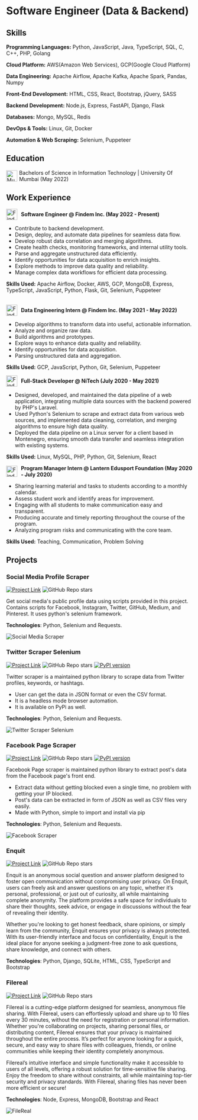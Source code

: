 # Software Engineer (Data & Backend)

## Skills

**Programming Languages:** Python, JavaScript, Java, TypeScript, SQL, C, C++, PHP, Golang

**Cloud Platform:** AWS(Amazon Web Services), GCP(Google Cloud Platform)

**Data Engineering:** Apache Airflow, Apache Kafka, Apache Spark, Pandas, Numpy

**Front-End Development:** HTML, CSS, React, Bootstrap, jQuery, SASS

**Backend Development:** Node.js, Express, FastAPI, Django, Flask

**Databases:** Mongo, MySQL, Redis

**DevOps & Tools:** Linux, Git, Docker

**Automation & Web Scraping:** Selenium, Puppeteer
## Education

<div style="display: flex; align-items: center; margin-bottom: 10px;">
  <img src="assets/mu.jpeg" alt="Mumbai University" style="width: 30px; height: auto; margin-right: 5px;" />
  <span>Bachelors of Science in Information Technology | University Of Mumbai (May 2022)</span>
</div>

## Work Experience

<div style="display: flex; align-items: center; margin-bottom: 10px;">
  <img src="assets/findeminc_logo.jpeg" alt="Findem Logo" style="width: 30px; height: auto; margin-right: 10px;" />
  <strong>Software Engineer @ Findem Inc. (May 2022 - Present)</strong>
</div>

- Contribute to backend development.
- Design, deploy, and automate data pipelines for seamless data flow.
- Develop robust data correlation and merging algorithms.
- Create health checks, monitoring frameworks, and internal utility tools.
- Parse and aggregate unstructured data efficiently.
- Identify opportunities for data acquisition to enrich insights.
- Explore methods to improve data quality and reliability.
- Manage complex data workflows for efficient data processing.

**Skills Used:** Apache Airflow, Docker, AWS, GCP, MongoDB, Express, TypeScript, JavaScript, Python, Flask, Git, Selenium, Puppeteer

<br>

<div style="display: flex; align-items: center; margin-bottom: 10px;">
  <img src="assets/findeminc_logo.jpeg" alt="Findem Logo" style="width: 30px; height: auto; margin-right: 10px;" />
  <strong>Data Engineering Intern @ Findem Inc. (May 2021 - May 2022)</strong>
</div>

- Develop algorithms to transform data into useful, actionable information.
- Analyze and organize raw data.
- Build algorithms and prototypes.
- Explore ways to enhance data quality and reliability.
- Identify opportunities for data acquisition.
- Parsing unstructured data and aggregation.

**Skills Used:** GCP, JavaScript, Python, Git, Selenium, Puppeteer
<br>
<div style="display: flex; align-items: center; margin-bottom: 10px;">
  <img src="assets/buildings.png" alt="Findem Logo" style="width: 30px; height: auto; margin-right: 10px;" />
  <strong>Full-Stack Developer @ NiTech (July 2020 - May 2021)</strong>
</div>

- Designed, developed, and maintained the data pipeline of a web application, integrating multiple data sources with the backend powered by PHP's Laravel.
- Used Python's Selenium to scrape and extract data from various web sources, and implemented data cleaning, correlation, and merging algorithms to ensure high data quality.
- Deployed the data pipeline on a Linux server for a client based in Montenegro, ensuring smooth data transfer and seamless integration with existing systems.

**Skills Used:** Linux, MySQL, PHP, Python, Git, Selenium, React
<br>
<div style="display: flex; align-items: center; margin-bottom: 10px;">
  <img src="assets/lantern_edusport.jpg" alt="Findem Logo" style="width: 30px; height: auto; margin-right: 10px;" />
  <strong>Program Manager Intern @ Lantern Edusport Foundation (May 2020 - July 2020)</strong>
</div>

- Sharing learning material and tasks to students according to a monthly calendar.
- Assess student work and identify areas for improvement.
- Engaging with all students to make communication easy and transparent.
- Producing accurate and timely reporting throughout the course of the program.
- Analyzing program risks and communicating with the core team.

**Skills Used:** Teaching, Communication, Problem Solving
## Projects

### Social Media Profile Scraper
[![Project Link](https://img.shields.io/badge/Project-Link-blue)](https://github.com/shaikhsajid1111/social-media-profile-scrapers)
![GitHub Repo stars](https://img.shields.io/github/stars/shaikhsajid1111/social-media-profile-scrapers?style=social)



Get social media's public profile data using scripts provided in this project. Contains scripts for Facebook, Instagram, Twitter, GitHub, Medium, and Pinterest. It uses python's selenium framework.

**Technologies**: Python, Selenium and Requests.

![Social Media Scraper](/assets/social-media-scraperjpeg.jpeg)

### Twitter Scraper Selenium
[![Project Link](https://img.shields.io/badge/Project-Link-blue)](https://github.com/shaikhsajid1111/twitter-scraper-selenium)
![GitHub Repo stars](https://img.shields.io/github/stars/shaikhsajid1111/twitter-scraper-selenium?style=social)
[![PyPI version](https://badge.fury.io/py/twitter-scraper-selenium.svg)](https://badge.fury.io/py/twitter-scraper-selenium)

Twitter scraper is a maintained python library to scrape data from Twitter profiles, keywords, or hashtags.
- User can get the data in JSON format or even the CSV format.
- It is a headless mode browser automation.
- It is available on PyPi as well.

**Technologies**: Python, Selenium and Requests.

![Twitter Scraper Selenium](/assets/twitter-scraper.jpeg)

### Facebook Page Scraper
[![Project Link](https://img.shields.io/badge/Project-Link-blue)](https://github.com/shaikhsajid1111/facebook_page_scraper)
![GitHub Repo stars](https://img.shields.io/github/stars/shaikhsajid1111/facebook_page_scraper?style=social)
[![PyPI version](https://badge.fury.io/py/facebook_page_scraper.svg)](https://badge.fury.io/py/facebook_page_scraper)

Facebook Page scraper is maintained python library to extract post's data from the Facebook page's front end.
- Extract data without getting blocked even a single time, no problem with getting your IP blocked.
- Post's data can be extracted in form of JSON as well as CSV files very easily.
- Made with Python, simple to import and install via pip

**Technologies**: Python, Selenium and Requests.

![Facebook Scraper](/assets/fb_scraper.jpeg)

### Enquit
[![Project Link](https://img.shields.io/badge/Project-Link-blue)](https://github.com/shaikhsajid1111/enquit)
![GitHub Repo stars](https://img.shields.io/github/stars/shaikhsajid1111/enquit?style=social)

Enquit is an anonymous social question and answer platform designed to foster open communication without compromising user privacy. On Enquit, users can freely ask and answer questions on any topic, whether it’s personal, professional, or just out of curiosity, all while maintaining complete anonymity. The platform provides a safe space for individuals to share their thoughts, seek advice, or engage in discussions without the fear of revealing their identity.

Whether you're looking to get honest feedback, share opinions, or simply learn from the community, Enquit ensures your privacy is always protected. With its user-friendly interface and focus on confidentiality, Enquit is the ideal place for anyone seeking a judgment-free zone to ask questions, share knowledge, and connect with others.

**Technologies**: Python, Django, SQLite, HTML, CSS, TypeScript and Bootstrap

### Filereal
[![Project Link](https://img.shields.io/badge/Project-Link-blue)](https://github.com/shaikhsajid1111/file-sharing-application)
![GitHub Repo stars](https://img.shields.io/github/stars/shaikhsajid1111/file-sharing-application?style=social)

Filereal is a cutting-edge platform designed for seamless, anonymous file sharing. With Filereal, users can effortlessly upload and share up to 10 files every 30 minutes, without the need for registration or personal information. Whether you're collaborating on projects, sharing personal files, or distributing content, Filereal ensures that your privacy is maintained throughout the entire process. It’s perfect for anyone looking for a quick, secure, and easy way to share files with colleagues, friends, or online communities while keeping their identity completely anonymous.

Filereal’s intuitive interface and simple functionality make it accessible to users of all levels, offering a robust solution for time-sensitive file sharing. Enjoy the freedom to share without constraints, all while maintaining top-tier security and privacy standards. With Filereal, sharing files has never been more efficient or secure!

**Technologies**: Node, Express, MongoDB, Bootstrap and React

![FileReal](https://i.imgur.com/Klu5r7O.jpg)